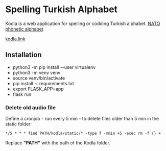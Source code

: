 # Spelling Turkish Alphabet
Kodla is a web application for spelling or codding Turkish alphabet. [NATO phonetic alphabet](https://en.wikipedia.org/wiki/NATO_phonetic_alphabet)

[kodla.link](http://kodla.link)

## Installation

- python3 -m pip install --user virtualenv
- python3 -m venv venv
- source venv/bin/activate
- pip install -r requirements.txt
- export FLASK_APP=app
- flask run

### Delete old audio file
Define a cronjob - run every 5 min - to delete files older than 5 min in the static folder: 
```
*/5 * * * find PATH/kodla/static/* -type f -mmin +5 -exec rm -f {} +
```
Replace **"PATH"** with the path of the Kodla folder.

